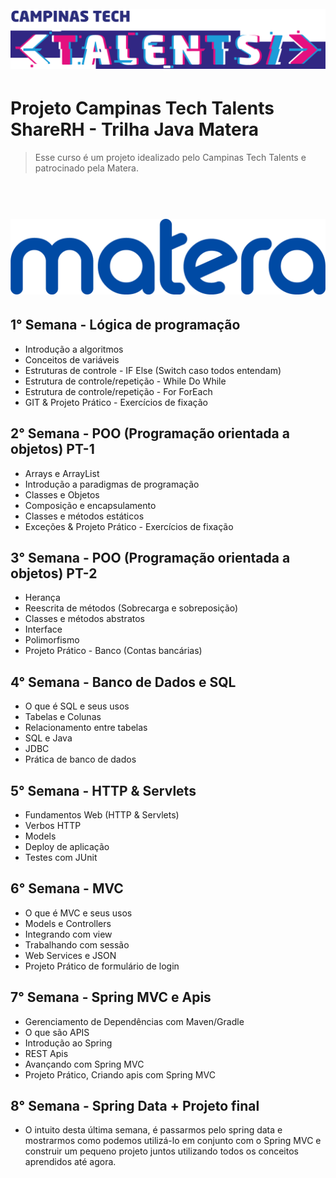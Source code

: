 <h1 align="center">
  <br>
  <a href="http://campinas.tech/campinas-tech-talents/"><img src="campinas_tech_talents-logo2.png" width="600"></a>
  <br>
</h1>


# Projeto Campinas Tech Talents ShareRH - Trilha Java Matera

> Esse curso é um projeto idealizado pelo Campinas Tech Talents e patrocinado pela Matera.

<h1 align="center">
  <br>
  <a href="https://www.matera.com/"><img src="matera-logo-azul11.png" width="600"></a>
  <br>
</h1>



## 1° Semana - Lógica de programação
- Introdução a algoritmos
- Conceitos de variáveis
- Estruturas de controle - IF Else (Switch caso todos entendam)
- Estrutura de controle/repetição - While Do While
- Estrutura de controle/repetição - For ForEach
- GIT & Projeto Prático - Exercícios de fixação

## 2° Semana - POO (Programação orientada a objetos) PT-1
- Arrays e ArrayList
- Introdução a paradigmas de programação
- Classes e Objetos
- Composição e encapsulamento
- Classes e métodos estáticos
- Exceções & Projeto Prático - Exercícios de fixação

## 3° Semana - POO (Programação orientada a objetos) PT-2
- Herança
- Reescrita de métodos (Sobrecarga e sobreposição)
- Classes e métodos abstratos
- Interface
- Polimorfismo
- Projeto Prático - Banco (Contas bancárias)

## 4° Semana - Banco de Dados e SQL
- O que é SQL e seus usos
- Tabelas e Colunas
- Relacionamento entre tabelas
- SQL e Java
- JDBC
- Prática de banco de dados

## 5° Semana - HTTP & Servlets
- Fundamentos Web (HTTP & Servlets)
- Verbos HTTP
- Models
- Deploy de aplicação
- Testes com JUnit

## 6° Semana - MVC
- O que é MVC e seus usos
- Models e Controllers
- Integrando com view
- Trabalhando com sessão
- Web Services e JSON
- Projeto Prático de formulário de login

## 7° Semana - Spring MVC e Apis
- Gerenciamento de Dependências com Maven/Gradle
- O que são APIS
- Introdução ao Spring
- REST Apis
- Avançando com Spring MVC
- Projeto Prático, Criando apis com Spring MVC

## 8° Semana - Spring Data + Projeto final
- O intuito desta última semana, é passarmos pelo spring data e mostrarmos como podemos utilizá-lo em conjunto com o Spring MVC e construir um pequeno projeto juntos utilizando todos os conceitos aprendidos até agora.